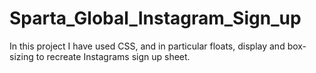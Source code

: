 # Sparta_Global_Instagram_Sign_up

In this project I have used CSS, and in particular floats, display and box-sizing to recreate Instagrams sign up sheet.
